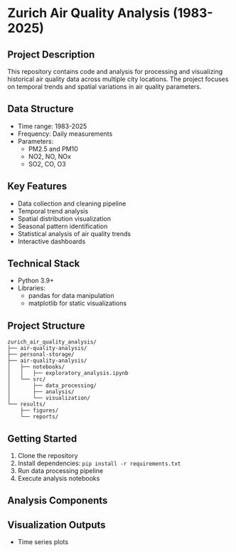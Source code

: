 # Zurich Air Quality Analysis (1983-2025)

## Project Description
This repository contains code and analysis for processing and visualizing historical air quality data across multiple city locations. The project focuses on temporal trends and spatial variations in air quality parameters.

## Data Structure
- Time range: 1983-2025
- Frequency: Daily measurements
- Parameters:
  - PM2.5 and PM10
  - NO2, NO, NOx
  - SO2, CO, O3
    
## Key Features
- Data collection and cleaning pipeline
- Temporal trend analysis
- Spatial distribution visualization
- Seasonal pattern identification
- Statistical analysis of air quality trends
- Interactive dashboards

## Technical Stack
- Python 3.9+
- Libraries:
  - pandas for data manipulation
  - matplotlib for static visualizations

## Project Structure
```
zurich_air_quality_analysis/
├── air-quality-analysis/
├── personal-storage/
├── air-quality-analysis/
│   ├── notebooks/
│   │   ├── exploratory_analysis.ipynb
│   └── src/
│       ├── data_processing/
│       ├── analysis/
│       └── visualization/
└── results/
    ├── figures/
    └── reports/
```

## Getting Started
1. Clone the repository
2. Install dependencies: `pip install -r requirements.txt`
3. Run data processing pipeline
4. Execute analysis notebooks

## Analysis Components

## Visualization Outputs
- Time series plots